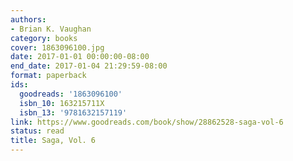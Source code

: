 ```yaml
---
authors:
- Brian K. Vaughan
category: books
cover: 1863096100.jpg
date: 2017-01-01 00:00:00-08:00
end_date: 2017-01-04 21:29:59-08:00
format: paperback
ids:
  goodreads: '1863096100'
  isbn_10: 163215711X
  isbn_13: '9781632157119'
link: https://www.goodreads.com/book/show/28862528-saga-vol-6
status: read
title: Saga, Vol. 6
---
```

